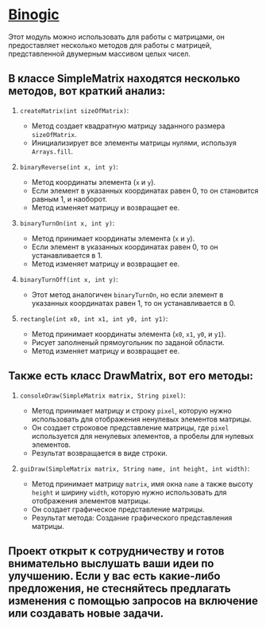 # [Binogic](https://github.com/Drayff/Binogic)
Этот модуль можно использовать для работы с матрицами, он предоставляет несколько методов для работы с матрицей, представленной двумерным массивом целых чисел. 
## В классе SimpleMatrix находятся несколько методов, вот краткий анализ:

1. `createMatrix(int sizeOfMatrix)`:
   - Метод создает квадратную матрицу заданного размера `sizeOfMatrix`.
   - Инициализирует все элементы матрицы нулями, используя `Arrays.fill`.

2. `binaryReverse(int x, int y)`:
   - Метод координаты элемента (`x` и `y`).
   - Если элемент в указанных координатах равен 0, то он становится равным 1, и наоборот.
   - Метод изменяет матрицу и возвращает ее.

3. `binaryTurnOn(int x, int y)`:
   - Метод принимает координаты элемента (`x` и `y`).
   - Если элемент в указанных координатах равен 0, то он устанавливается в 1.
   - Метод изменяет матрицу и возвращает ее.

4. `binaryTurnOff(int x, int y)`:
   - Этот метод аналогичен `binaryTurnOn`, но если элемент в указанных координатах равен 1, то он устанавливается в 0.

5. `rectangle(int x0, int x1, int y0, int y1)`:
   - Метод принимает координаты элемента (`x0`, `x1`, `y0`, и `y1`).
   - Рисует заполненый прямоугольник по заданой области.
   - Метод изменяет матрицу и возвращает ее.

## Также есть класс DrawMatrix, вот его методы:

1. `consoleDraw(SimpleMatrix matrix, String pixel)`:
   - Метод принимает матрицу и строку `pixel`, которую нужно использовать для отображения ненулевых элементов матрицы.
   - Он создает строковое представление матрицы, где `pixel` используется для ненулевых элементов, а пробелы для нулевых элементов.
   - Результат возвращается в виде строки.

2. `guiDraw(SimpleMatrix matrix, String name, int height, int width)`:
   - Метод принимает матрицу `matrix`, имя окна `name` а также высоту `height` и ширину `width`, которую нужно использовать для отображения элементов матрицы.
   - Он создает графическое представление матрицы.
   - Результат метода: Создание графического представления матрицы.

## Проект открыт к сотрудничеству и готов внимательно выслушать ваши идеи по улучшению. Если у вас есть какие-либо предложения, не стесняйтесь предлагать изменения с помощью запросов на включение или создавать новые задачи.

